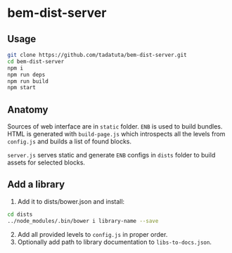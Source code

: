 # bem-dist-server

## Usage

```sh
git clone https://github.com/tadatuta/bem-dist-server.git
cd bem-dist-server
npm i
npm run deps
npm run build
npm start
```

## Anatomy

Sources of web interface are in `static` folder. `ENB` is used to build bundles. HTML is generated with `build-page.js` which introspects all the levels from `config.js` and builds a list of found blocks.

`server.js` serves static and generate `ENB` configs in `dists` folder to build assets for selected blocks.

## Add a library

1) Add it to dists/bower.json and install:
```sh
cd dists
../node_modules/.bin/bower i library-name --save
```

2) Add all provided levels to `config.js` in proper order.
3) Optionally add path to library documentation to `libs-to-docs.json`.
